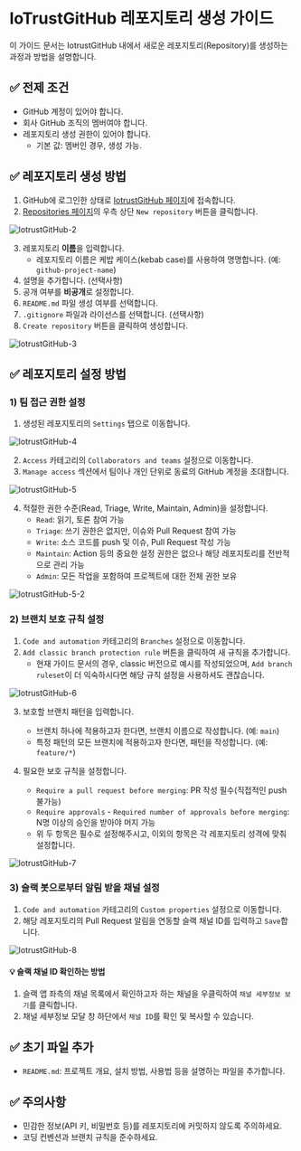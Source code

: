 # IoTrustGitHub 레포지토리 생성 가이드

이 가이드 문서는 IotrustGitHub 내에서 새로운 레포지토리(Repository)를 생성하는 과정과 방법을 설명합니다.

## ✅ 전제 조건

- GitHub 계정이 있어야 합니다.
- 회사 GitHub 조직의 멤버여야 합니다.
- 레포지토리 생성 권한이 있어야 합니다.
  - 기본 값: 멤버인 경우, 생성 가능.

## ✅ 레포지토리 생성 방법

1. GitHub에 로그인한 상태로 [IotrustGitHub 페이지](https://github.com/IotrustGitHub)에 접속합니다.
2. [Repositories 페이지](https://github.com/orgs/IotrustGitHub/repositories)의 우측 상단 `New repository` 버튼을 클릭합니다.

![IotrustGitHub-2](https://github.com/user-attachments/assets/455e4b66-ef0e-4596-b30f-99dd94d82865)

3. 레포지토리 **이름**을 입력합니다.
   - 레포지토리 이름은 케밥 케이스(kebab case)를 사용하여 명명합니다. (예: `github-project-name`)
4. 설명을 추가합니다. (선택사항)
5. 공개 여부를 **비공개**로 설정합니다.
6. `README.md` 파일 생성 여부를 선택합니다.
7. `.gitignore` 파일과 라이선스를 선택합니다. (선택사항)
8. `Create repository` 버튼을 클릭하여 생성합니다.

![IotrustGitHub-3](https://github.com/user-attachments/assets/a0c36e84-4feb-4e22-aec5-2aaa8211a3df)

## ✅ 레포지토리 설정 방법

### 1) 팀 접근 권한 설정

1. 생성된 레포지토리의 `Settings` 탭으로 이동합니다.

![IotrustGitHub-4](https://github.com/user-attachments/assets/636838fd-629f-445c-944c-8e68899c37d3)

2. `Access` 카테고리의 `Collaborators and teams` 설정으로 이동합니다.
3. `Manage access` 섹션에서 팀이나 개인 단위로 동료의 GitHub 계정을 초대합니다.

![IotrustGitHub-5](https://github.com/user-attachments/assets/ee6f470c-fe7f-48fb-8c4b-988820895cd3)

4. 적절한 권한 수준(Read, Triage, Write, Maintain, Admin)을 설정합니다.
   - `Read`: 읽기, 토론 참여 가능
   - `Triage`: 쓰기 권한은 없지만, 이슈와 Pull Request 참여 가능
   - `Write`: 소스 코드를 push 및 이슈, Pull Request 작성 가능
   - `Maintain`: Action 등의 중요한 설정 권한은 없으나 해당 레포지토리를 전반적으로 관리 가능
   - `Admin`: 모든 작업을 포함하여 프로젝트에 대한 전체 권한 보유

![IotrustGitHub-5-2](https://github.com/user-attachments/assets/7812f715-8e42-4764-ae0e-3c36ba627141)

### 2) 브랜치 보호 규칙 설정

1. `Code and automation` 카테고리의 `Branches` 설정으로 이동합니다.
2. `Add classic branch protection rule` 버튼을 클릭하여 새 규칙을 추가합니다.
   - 현재 가이드 문서의 경우, classic 버전으로 예시를 작성되었으며, `Add branch ruleset`이 더 익숙하시다면 해당 규칙 설정을 사용하셔도 괜찮습니다.

![IotrustGitHub-6](https://github.com/user-attachments/assets/fb43ff20-6f41-4a9d-94dd-0927f3278799)

3. 보호할 브랜치 패턴을 입력합니다.

   - 브랜치 하나에 적용하고자 한다면, 브랜치 이름으로 작성합니다. (예: `main`)
   - 특정 패턴의 모든 브랜치에 적용하고자 한다면, 패턴을 작성합니다. (예: `feature/*`)

4. 필요한 보호 규칙을 설정합니다.
   - `Require a pull request before merging`: PR 작성 필수(직접적인 push 불가능)
   - `Require approvals` - `Required number of approvals before merging`: N명 이상의 승인을 받아야 머지 가능
   - 위 두 항목은 필수로 설정해주시고, 이외의 항목은 각 레포지토리 성격에 맞춰 설정합니다.

![IotrustGitHub-7](https://github.com/user-attachments/assets/906cf9be-b1fb-4c9c-8595-3aa32b7cc88f)

### 3) 슬랙 봇으로부터 알림 받을 채널 설정

1. `Code and automation` 카테고리의 `Custom properties` 설정으로 이동합니다.
2. 해당 레포지토리의 Pull Request 알림을 연동할 슬랙 채널 ID를 입력하고 `Save`합니다.

![IotrustGitHub-8](https://github.com/user-attachments/assets/6e1c473b-662e-4d32-8f98-5bfbf54ad54a)

#### 💡 슬랙 채널 ID 확인하는 방법

1. 슬랙 앱 좌측의 채널 목록에서 확인하고자 하는 채널을 우클릭하여 `채널 세부정보 보기`를 클릭합니다.
2. 채널 세부정보 모달 창 하단에서 `채널 ID`를 확인 및 복사할 수 있습니다.

## ✅ 초기 파일 추가

- `README.md`: 프로젝트 개요, 설치 방법, 사용법 등을 설명하는 파일을 추가합니다.

## ✅ 주의사항

- 민감한 정보(API 키, 비밀번호 등)를 레포지토리에 커밋하지 않도록 주의하세요.
- 코딩 컨벤션과 브랜치 규칙을 준수하세요.
